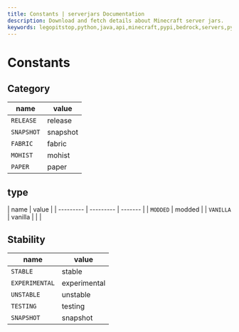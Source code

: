 ```yaml
---
title: Constants | serverjars Documentation
description: Download and fetch details about Minecraft server jars.
keywords: legopitstop,python,java,api,minecraft,pypi,bedrock,servers,pythonpackage,serverjars
---
```


# Constants

## Category

| name       | value    |
| ---------- | -------- |
| `RELEASE`  | release  |
| `SNAPSHOT` | snapshot |
| `FABRIC`   | fabric   |
| `MOHIST`   | mohist   |
| `PAPER`    | paper    |

<!-- | `NUKKITX`    | nukkitx    |
| `POCKETMINE` | pocketmine |
| `FORGE`      | forge      |
| `CATSERVER`  | catserver  |
| `BUNGEECORD` | bungeecord |
| `VELOCITY`   | velocity   |
| `WATERFALL`  | waterfall  |
| `FLAMECORD`  | flamecord  |
| `BUKKIT`     | bukkit     |
| `SPIGOT`     | spigot     |
| `PURPUR`     | purpur     |
| `TUINITY`    | tuinity    |
| `SPONGE`     | sponge     | -->

## type

| name      | value     |
| --------- | --------- | ------- |
| `MODDED`  | modded    |
| `VANILLA` | vanilla   |
| <!--      | `BEDROCK` | bedrock |
| `PROXIES` | proxies   |
| `SERVERS` | servers   | -->     |

## Stability

| name           | value        |
| -------------- | ------------ |
| `STABLE`       | stable       |
| `EXPERIMENTAL` | experimental |
| `UNSTABLE`     | unstable     |
| `TESTING`      | testing      |
| `SNAPSHOT`     | snapshot     |
